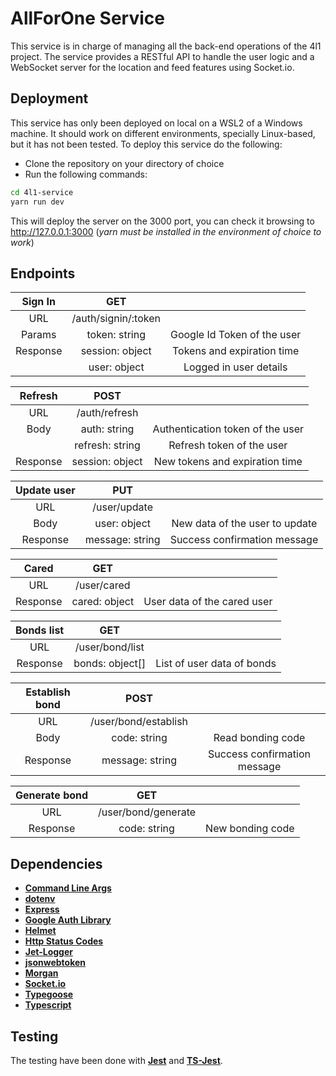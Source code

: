 # AllForOne Service
This service is in charge of managing all the back-end operations of the 4l1 project.
The service provides a RESTful API to handle the user logic and a WebSocket server
for the location and feed features using Socket.io. 

## Deployment
This service has only been deployed on local on a WSL2 of a Windows machine.
It should work on different environments, specially Linux-based, but it has not been tested.
To deploy this service do the following:

* Clone the repository on your directory of choice
* Run the following commands:
```sh
cd 4l1-service
yarn run dev
```

This will deploy the server on the 3000 port, you can check it browsing to http://127.0.0.1:3000 (*yarn must be installed in the environment of choice to work*)

## Endpoints

| Sign In	| GET        			|											|
|:-:		| :-:					|:-:										|
| URL     	| /auth/signin/:token	|											|
| Params    | token: string			| Google Id Token of the user 				|
| Response	| session: object		| Tokens and expiration time				|
|			| user: object			| Logged in user details					|

| Refresh	| POST					|											|
|:-:		| :-:					|:-:										|
| URL     	| /auth/refresh			|											|
| Body	    | auth: string			| Authentication token of the user			|
| 	    	| refresh: string		| Refresh token of the user 				|
| Response	| session: object		| New tokens and expiration time			|

| Update user	| PUT         			|											|
|:-:			| :-:					|:-:										|
| URL     		| /user/update			|											|
| Body	    	| user: object			| New data of the user to update			|
| Response		| message: string		| Success confirmation message				|

| Cared			| GET           		|											|
|:-:			| :-:					|:-:										|
| URL     		| /user/cared			|											|
| Response		| cared: object			| User data of the cared user				|

| Bonds list	| GET           		|											|
|:-:			| :-:					|:-:										|
| URL     		| /user/bond/list		|											|
| Response		| bonds: object[]		| List of user data of bonds				|

| Establish bond| POST           		|											|
|:-:			| :-:					|:-:										|
| URL     		| /user/bond/establish	|											|
| Body	    	| code: string			| Read bonding code							|
| Response		| message: string		| Success confirmation message				|

| Generate bond	| GET           		|											|
|:-:			| :-:					|:-:										|
| URL     		| /user/bond/generate	|											|
| Response		| code: string			| New bonding code							|



## Dependencies
* [**Command Line Args**](https://www.npmjs.com/package/command-line-args)
* [**dotenv**](https://www.npmjs.com/package/dotenv)
* [**Express**](https://www.npmjs.com/package/express)
* [**Google Auth Library**](https://www.npmjs.com/package/google-auth-library)
* [**Helmet**](https://www.npmjs.com/package/helmet)
* [**Http Status Codes**](https://www.npmjs.com/package/http-status-codes)
* [**Jet-Logger**](https://www.npmjs.com/package/jet-logger)
* [**jsonwebtoken**](https://www.npmjs.com/package/jsonwebtoken)
* [**Morgan**](https://www.npmjs.com/package/morgan)
* [**Socket.io**](https://www.npmjs.com/package/socket.io)
* [**Typegoose**](https://www.npmjs.com/package/@typegoose/typegoose)
* [**Typescript**](https://www.npmjs.com/package/typescript)

## Testing
The testing have been done with [**Jest**](https://www.npmjs.com/package/jest) and [**TS-Jest**](https://www.npmjs.com/package/ts-jest).